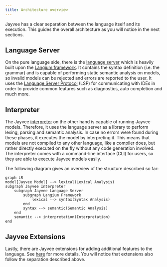 ```yaml
---
title: Architecture overview
---
```


Jayvee has a clear separation between the language itself and its execution. This guides the overall architecture as you will notice in the next sections.

## Language Server

On the pure language side, there is the [language server](https://github.com/jvalue/jayvee/tree/main/libs/language-server) which is heavily built upon the [Langium framework](https://langium.org/). It contains the syntax definition (i.e. the grammar) and is capable of performing static semantic analysis on models, so invalid models can be rejected and errors are reported to the user. It uses the [Language Server Protocol](https://microsoft.github.io/language-server-protocol/) (LSP) for communicating with IDEs in order to provide common features such as diagnostics, auto completion and much more.

## Interpreter

The Jayvee [interpreter](https://github.com/jvalue/jayvee/tree/main/apps/interpreter) on the other hand is capable of running Jayvee models. Therefore, it uses the language server as a library to perform lexing, parsing and semantic analysis. In case no errors were found during these phases, it executes the model by interpreting it. This means that models are not compiled to any other language, like a compiler does, but rather directly executed on the fly without any code generation involved. The interpreter comes with a command-line interface (CLI) for users, so they are able to execute Jayvee models easily.

The following diagram gives an overview of the structure described so far:

```mermaid
graph LR
model[Jayvee Model] --> lexical(Lexical Analysis)
subgraph Jayvee Interpreter
    subgraph Jayvee Language Server
        subgraph Langium Framework
            lexical --> syntax(Syntax Analysis)
        end
        syntax --> semantic(Semantic Analysis)
    end
    semantic --> interpretation(Interpretation)
end
```

## Jayvee Extensions

Lastly, there are Jayvee extensions for adding additional features to the language. See [here](./05-jayvee-extensions.md) for more details. You will notice that extensions also follow the separation described above.
